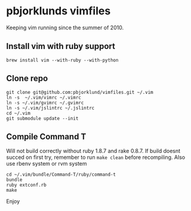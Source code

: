 pbjorklunds vimfiles
====================
Keeping vim running since the summer of 2010.

Install vim with ruby support
----------------------------
    brew install vim --with-ruby --with-python

Clone repo
----------
    git clone git@github.com:pbjorklund/vimfiles.git ~/.vim
    ln -s  ~/.vim/vimrc ~/.vimrc
    ln -s ~/.vim/gvimrc ~/.gvimrc
    ln -s ~/.vim/jslintrc ~/.jslintrc
    cd ~/.vim
    git submodule update --init

Compile Command T
-----------------
Will not build correctly without ruby 1.8.7 and rake 0.8.7.
If build doesnt succed on first try, remember to run `make clean` before recompiling.
Also use rbenv system or rvm system

    cd ~/.vim/bundle/Command-T/ruby/command-t
    bundle
    ruby extconf.rb
    make

Enjoy
